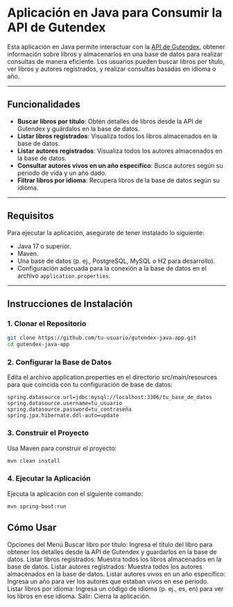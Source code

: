 # Aplicación en Java para Consumir la API de Gutendex

Esta aplicación en Java permite interactuar con la [API de Gutendex](https://gutendex.com/), obtener información sobre libros y almacenarlos en una base de datos para realizar consultas de manera eficiente. Los usuarios pueden buscar libros por título, ver libros y autores registrados, y realizar consultas basadas en idioma o año.

---

## Funcionalidades

- **Buscar libros por título**: Obtén detalles de libros desde la API de Gutendex y guárdalos en la base de datos.
- **Listar libros registrados**: Visualiza todos los libros almacenados en la base de datos.
- **Listar autores registrados**: Visualiza todos los autores almacenados en la base de datos.
- **Consultar autores vivos en un año específico**: Busca autores según su periodo de vida y un año dado.
- **Filtrar libros por idioma**: Recupera libros de la base de datos según su idioma.

---

## Requisitos

Para ejecutar la aplicación, asegúrate de tener instalado lo siguiente:
- Java 17 o superior.
- Maven.
- Una base de datos (p. ej., PostgreSQL, MySQL o H2 para desarrollo).
- Configuración adecuada para la conexión a la base de datos en el archivo `application.properties`.

---

## Instrucciones de Instalación

### 1. Clonar el Repositorio

```bash
git clone https://github.com/tu-usuario/gutendex-java-app.git
cd gutendex-java-app
```

### 2. Configurar la Base de Datos
Edita el archivo application.properties en el directorio src/main/resources para que coincida con tu configuración de base de datos:
```properties
spring.datasource.url=jdbc:mysql://localhost:3306/tu_base_de_datos
spring.datasource.username=tu_usuario
spring.datasource.password=tu_contraseña
spring.jpa.hibernate.ddl-auto=update
```
### 3. Construir el Proyecto
Usa Maven para construir el proyecto:
```bash
mvn clean install
```
### 4. Ejecutar la Aplicación
Ejecuta la aplicación con el siguiente comando:
```
mvn spring-boot:run
```


## Cómo Usar
Opciones del Menú
Buscar libro por título: Ingresa el título del libro para obtener los detalles desde la API de Gutendex y guardarlos en la base de datos.
Listar libros registrados: Muestra todos los libros almacenados en la base de datos.
Listar autores registrados: Muestra todos los autores almacenados en la base de datos.
Listar autores vivos en un año específico: Ingresa un año para ver los autores que estaban vivos en ese periodo.
Listar libros por idioma: Ingresa un código de idioma (p. ej., es, en) para ver los libros en ese idioma.
Salir: Cierra la aplicación.
